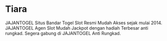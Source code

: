 # Tiara
JAJANTOGEL Situs Bandar Togel Slot Resmi Mudah Akses sejak mulai 2014. JAJANTOGEL Agen Slot Mudah Jackpot dengan hadiah Terbesar anti rungkad. Segera gabung di JAJANTOGEL Anti Rungkad.
